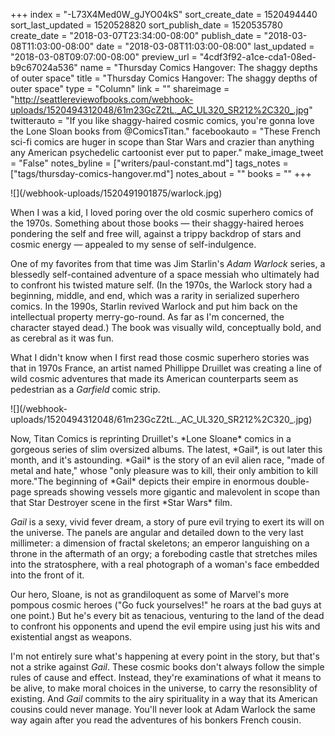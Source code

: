 +++
index = "-L73X4Med0W_gJYO04kS"
sort_create_date = 1520494440
sort_last_updated = 1520528820
sort_publish_date = 1520535780
create_date = "2018-03-07T23:34:00-08:00"
publish_date = "2018-03-08T11:03:00-08:00"
date = "2018-03-08T11:03:00-08:00"
last_updated = "2018-03-08T09:07:00-08:00"
preview_url = "4cdf3f92-a1ce-cda1-08ed-b9c67024a536"
name = "Thursday Comics Hangover: The shaggy depths of outer space"
title = "Thursday Comics Hangover: The shaggy depths of outer space"
type = "Column"
link = ""
shareimage = "http://seattlereviewofbooks.com/webhook-uploads/1520494312048/61m23GcZ2tL._AC_UL320_SR212%2C320_.jpg"
twitterauto = "If you like shaggy-haired cosmic comics, you're gonna love the Lone Sloan books from @ComicsTitan."
facebookauto = "These French sci-fi comics are huger in scope than Star Wars and crazier than anything any American psychedelic cartoonist ever put to paper."
make_image_tweet = "False"
notes_byline = ["writers/paul-constant.md"]
tags_notes = ["tags/thursday-comics-hangover.md"]
notes_about = ""
books = ""
+++
<p class="image-left">![](/webhook-uploads/1520491901875/warlock.jpg)</p>
When I was a kid, I loved poring over the old cosmic superhero comics of the 1970s. Something about those books — their shaggy-haired heroes pondering the self and free will, against a trippy backdrop of stars and cosmic energy — appealed to my sense of self-indulgence. 

One of my favorites from that time was Jim Starlin's *Adam Warlock* series, a blessedly self-contained adventure of a space messiah who ultimately had to confront his twisted mature self. (In the 1970s, the Warlock story had a beginning, middle, and end, which was a rarity in serialized superhero comics. In the 1990s, Starlin revived Warlock and put him back on the intellectual property merry-go-round. As far as I'm concerned, the character stayed dead.) The book was visually wild, conceptually bold, and as cerebral as it was fun.

What I didn't know when I first read those cosmic superhero stories was that in 1970s France, an artist named Phillippe Druillet was creating a line of wild cosmic adventures that made its American counterparts seem as pedestrian as a *Garfield* comic strip. 

<p class="image-left">![](/webhook-uploads/1520494312048/61m23GcZ2tL._AC_UL320_SR212%2C320_.jpg)</p>
Now, Titan Comics is reprinting Druillet's *Lone Sloane* comics in a gorgeous series of slim oversized albums. The latest, *Gail*, is out later this month, and it's astounding. *Gail* is the story of an evil alien race, "made of metal and hate," whose "only pleasure was to kill, their only ambition to kill more."The beginning of *Gail* depicts their empire in enormous double-page spreads showing vessels more gigantic and malevolent in scope than that Star Destroyer scene in the first *Star Wars* film.

*Gail* is a sexy, vivid fever dream, a story of pure evil trying to exert its will on the universe. The panels are angular and detailed down to the very last millimeter: a dimension of fractal skeletons; an emperor languishing on a throne in the aftermath of an orgy; a foreboding castle that stretches miles into the stratosphere, with a real photograph of a woman's face embedded into the front of it.

Our hero, Sloane, is not as grandiloquent as some of Marvel's more pompous cosmic heroes ("Go fuck yourselves!" he roars at the bad guys at one point.) But he's every bit as tenacious, venturing to the land of the dead to confront his opponents and upend the evil empire using just his wits and existential angst as weapons. 

I'm not entirely sure what's happening at every point in the story, but that's not a strike against *Gail*. These cosmic books don't always follow the simple rules of cause and effect. Instead, they're examinations of what it means to be alive, to make moral choices in the universe, to carry the resonsiblity of existing. And *Gail* commits to the airy spirituality in a way that its American cousins could never manage. You'll never look at Adam Warlock the same way again after you read the adventures of his bonkers French cousin.